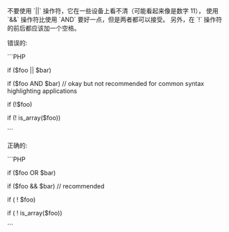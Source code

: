 不要使用 \`\|\|\` 操作符，它在一些设备上看不清（可能看起来像是数字 11）， 使用 \`&&\` 操作符比使用 \`AND\` 要好一点，但是两者都可以接受。 另外，在 \`!\` 操作符的前后都应该加一个空格。



错误的:



\`\`\`PHP

if \($foo \|\| $bar\)

if \($foo AND $bar\) \/\/ okay but not recommended for common syntax highlighting applications

if \(!$foo\)

if \(! is\_array\($foo\)\)

\`\`\`

正确的:



\`\`\`PHP

if \($foo OR $bar\)

if \($foo && $bar\) \/\/ recommended

if \( ! $foo\)

if \( ! is\_array\($foo\)\)

\`\`\`



